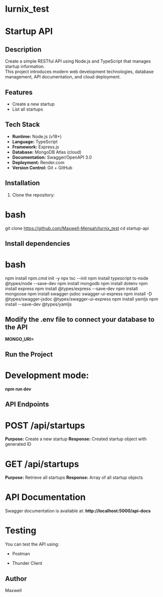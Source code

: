 # lurnix_test
# Startup API

## Description
Create a simple RESTful API using Node.js and TypeScript that manages startup information.  
This project introduces modern web development technologies, database management, API documentation, and cloud deployment.

## Features
- Create a new startup
- List all startups

## Tech Stack
- **Runtime:** Node.js (v18+)
- **Language:** TypeScript
- **Framework:** Express.js
- **Database:** MongoDB Atlas (cloud)
- **Documentation:** Swagger/OpenAPI 3.0
- **Deployment:** Render.com
- **Version Control:** Git + GitHub

## Installation

1. Clone the repository:
# bash
git clone https://github.com/Maxwell-Mensah/lurnix_test
cd startup-api

## Install dependencies
# bash
npm install
npm.cmd init -y
npx tsc --init 
npm install typescript ts-node @types/node --save-dev 
npm install mongodb 
npm install dotenv 
npm install express 
npm install @types/express --save-dev 
npm install mongoose
npm install swagger-jsdoc swagger-ui-express
npm install -D @types/swagger-jsdoc @types/swagger-ui-express
npm install yamljs
npm install --save-dev @types/yamljs 

## Modify the .env file to connect your database to the API
**MONGO_URI=** <your-mongodb-uri>

## Run the Project
# Development mode:

**npm run dev**

## API Endpoints

# POST /api/startups
**Purpose:** Create a new startup
**Response:** Created startup object with generated ID

# GET /api/startups
**Purpose:** Retrieve all startups
**Response:** Array of all startup objects

# API Documentation
Swagger documentation is available at:
**http://localhost:5000/api-docs**

# Testing
You can test the API using:

- Postman

- Thunder Client

## Author
Maxwell
